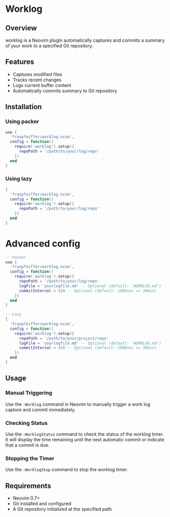# Worklog

## Overview
worklog is a Neovim plugin automatically captures and commits a 
summary of your work to a specified Git repository.

## Features
- Captures modified files
- Tracks recent changes
- Logs current buffer content
- Automatically commits summary to Git repository

## Installation

### Using packer
```lua
use {
  'franpfeiffer/worklog.nvim',
  config = function()
    require('worklog').setup({
      repoPath = '/path/to/your/log/repo'
    })
  end
}
```

### Using lazy
```lua
{
  'franpfeiffer/worklog.nvim',
  config = function()
    require('worklog').setup({
      repoPath = '/path/to/your/log/repo'
    })
  end
}
```

# Advanced config
```lua
-- Packer
use {
  'franpfeiffer/worklog.nvim',
  config = function()
    require('worklog').setup({
      repoPath = '/path/to/your/log/repo'
      logFile = 'yourlogfile.md' -- Optional (default: 'WORKLOG.md')
      commitInterval = 420 -- Optional (default: 1800sec => 30min)
    })
  end
}
```
```lua
-- Lazy
{
  'franpfeiffer/worklog.nvim',
  config = function()
    require('worklog').setup({
      repoPath = '/path/to/your/project/repo'
      logFile = 'yourlogfile.md' -- Optional (default: 'WORKLOG.md')
      commitInterval = 420 -- Optional (default: 1800sec => 30min)
    })
  end
}
```

## Usage

### Manual Triggering
Use the `:Worklog` command in Neovim to manually trigger a work log capture 
and commit immediately.

### Checking Status
Use the `:WorklogStatus` command to check the status of the worklog timer.
It will display the time remaining until the next automatic commit or 
indicate that a commit is due.

### Stopping the Timer
Use the `:WorklogStop` command to stop the worklog timer.


## Requirements
- Neovim 0.7+
- Git installed and configured
- A Git repository initialized at the specified path

